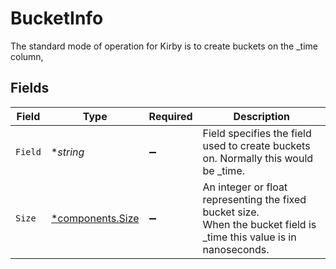 # BucketInfo

The standard mode of operation for Kirby is to create buckets on the _time column,


## Fields

| Field                                                                                                                | Type                                                                                                                 | Required                                                                                                             | Description                                                                                                          |
| -------------------------------------------------------------------------------------------------------------------- | -------------------------------------------------------------------------------------------------------------------- | -------------------------------------------------------------------------------------------------------------------- | -------------------------------------------------------------------------------------------------------------------- |
| `Field`                                                                                                              | **string*                                                                                                            | :heavy_minus_sign:                                                                                                   | Field specifies the field used to create buckets on. Normally this would be _time.                                   |
| `Size`                                                                                                               | [*components.Size](../../models/components/size.md)                                                                  | :heavy_minus_sign:                                                                                                   | An integer or float representing the fixed bucket size.<br/>When the bucket field is _time this value is in nanoseconds. |